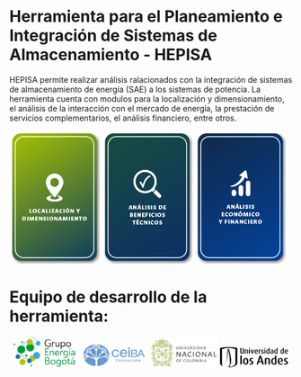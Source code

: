 # Herramienta para el Planeamiento e Integración de Sistemas de Almacenamiento - HEPISA

HEPISA permite realizar análisis ralacionados con la integración de sistemas de almacenamiento de energía (SAE) a los sistemas de potencia. La herramienta cuenta con modulos para la localización y dimensionamiento, el análisis de la interacción con el mercado de energía, la prestación de servicios complementarios, el análisis financiero, entre otros.


<p float='middle'>
    <img src='Imagenes/3.1.png' width='32%' />
    <img src='Imagenes/3.2.png' width='32%' />
    <img src='Imagenes/3.3.png' width="32%" />
</p>

# Equipo de desarrollo de la herramienta:

<p float='middle'>
    <img src='Imagenes/logo-geb.png' width='24%' />
    <img src='Imagenes/logo-ceiba.png' width='24%' />
    <img src='Imagenes/unal.png' width='24%' />
    <img src='Imagenes/logo-uniandes.png' width='24%' />
</p>